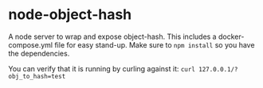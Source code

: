 # node-object-hash
A node server to wrap and expose object-hash. This includes a docker-compose.yml file for easy stand-up. Make sure to `npm install` so you have the dependencies.

You can verify that it is running by curling against it: `curl 127.0.0.1/?obj_to_hash=test`
